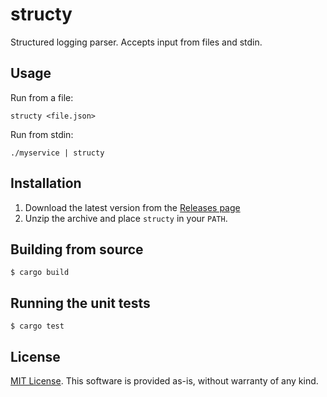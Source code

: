 # structy

Structured logging parser. Accepts input from files and stdin.

## Usage

Run from a file:

```
structy <file.json>
```

Run from stdin:

```
./myservice | structy
```

## Installation

1. Download the latest version from the [Releases page](https://github.com/bosgood/structy/releases)
2. Unzip the archive and place `structy` in your `PATH`.

## Building from source

```
$ cargo build
```

## Running the unit tests

```
$ cargo test
```

## License

[MIT License](https://github.com/bosgood/structy/blob/master/LICENSE). This software is provided as-is, without warranty of any kind.
